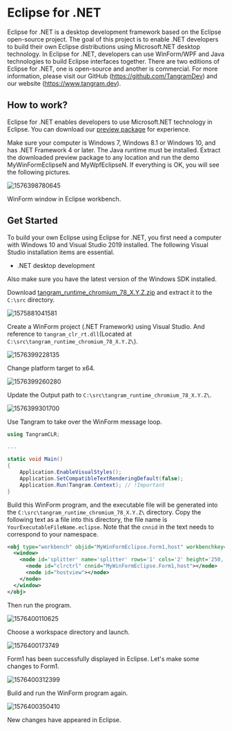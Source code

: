 # Eclipse for .NET
Eclipse for .NET is a desktop development framework based on the Eclipse open-source project. The goal of this project is to enable .NET developers to build their own Eclipse distributions using Microsoft.NET desktop technology. In Eclipse for .NET, developers can use WinForm/WPF and Java technologies to build Eclipse interfaces together. There are two editions of Eclipse for .NET, one is open-source and another is commercial. For more information, please visit our GitHub (https://github.com/TangramDev) and our website (https://www.tangram.dev).

## How to work?
Eclipse for .NET enables developers to use Microsoft.NET technology in Eclipse. You can download our [preview package](https://github.com/TangramDev/tangram_runtime_binaries/releases) for experience.

Make sure your computer is Windows 7, Windows 8.1 or Windows 10, and has .NET Framework 4 or later. The Java runtime must be installed. Extract the downloaded preview package to any location and run the demo MyWinFormEclipseN and MyWpfEclipseN. If everything is OK, you will see the following pictures.

![1576398780645](assets/1576398780645.png)

WinForm window in Eclipse workbench.

## Get Started
To build your own Eclipse using Eclipse for .NET, you first need a computer with Windows 10 and Visual Studio 2019 installed. The following Visual Studio installation items are essential. 

- .NET desktop development

Also make sure you have the latest version of the Windows SDK installed.

Download [tangram_runtime_chromium_78_X.Y.Z.zip](https://github.com/TangramDev/tangram_runtime_binaries/releases) and extract it to the `C:\src` directory.

![1575881041581](assets/1575881041581.png)

Create a WinForm project (.NET Framework) using Visual Studio. And reference to `tangram_clr_rt.dll`(Located at `C:\src\tangram_runtime_chromium_78_X.Y.Z\`).

![1576399228135](assets/1576399228135.png)

Change platform target to x64.

![1576399260280](assets/1576399260280.png)

Update the Output path to `C:\src\tangram_runtime_chromium_78_X.Y.Z\`.

![1576399301700](assets/1576399301700.png)

Use Tangram to take over the WinForm message loop.

```c#
using TangramCLR;

...

static void Main()
{
    Application.EnableVisualStyles();
    Application.SetCompatibleTextRenderingDefault(false);
    Application.Run(Tangram.Context); // !Important
}
```

Build this WinForm program, and the executable file will be generated into the `C:\src\tangram_runtime_chromium_78_X.Y.Z\` directory. Copy the following text as a file into this directory, the file name is `YourExecutableFileName.eclipse`. Note that the `cnnid` in the text needs to correspond to your namespace. 

```xml
<obj type="workbench" objid="MyWinFormEclipse.Form1,host" workbenchkey="foo" showstartup="true" caption="MyWinFormEclipse">
  <window>
    <node id='splitter' name='splitter' rows='1' cols='2' height='250,' width='350,100,' borderwidth='0' splitterwidth='2' middlecolor='RGB(180,180,180)'>
      <node id="clrctrl" cnnid="MyWinFormEclipse.Form1,host"></node>
      <node id="hostview"></node>
    </node>
  </window>
</obj>
```

Then run the program.

![1576400110625](assets/1576400110625.png)

Choose a workspace directory and launch.

![1576400173749](assets/1576400173749.png)

Form1 has been successfully displayed in Eclipse. Let's make some changes to Form1.

![1576400312399](assets/1576400312399.png)

Build and run the WinForm program again.

![1576400350410](assets/1576400350410.png)

New changes have appeared in Eclipse.
